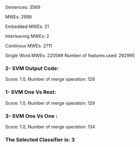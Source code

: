 Sentences: 3569

MWEs: 2999

Embedded MWEs: 21

Interleaving MWEs: 2

Continous MWEs: 2711

Single Word MWEs: 2205## Number of features used: 292995

### 2- SVM Output Code: 
Score: 1.0, Number of merge operation: 128
### 1- SVM One Vs Rest: 
Score: 1.0, Number of merge operation: 129
### 3- SVM One Vs One : 
Score: 1.0, Number of merge operation: 134
### The Selected Classifier is: 3
